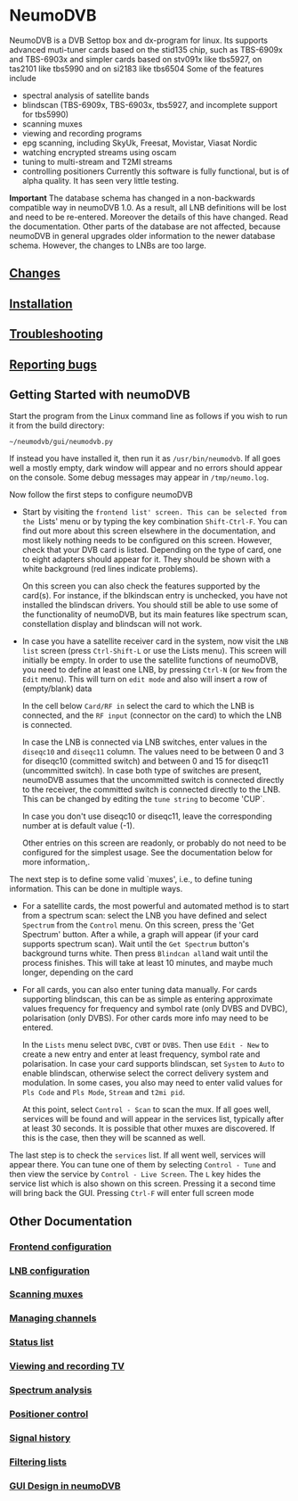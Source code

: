 # NeumoDVB #

NeumoDVB is a DVB Settop box and dx-program for linux.
Its supports advanced muti-tuner cards based on the stid135 chip, such as TBS-6909x and TBS-6903x
and simpler cards based on stv091x like tbs5927, on tas2101 like tbs5990 and on si2183 like tbs6504
Some of the features include

 * spectral analysis of satellite bands
 * blindscan (TBS-6909x, TBS-6903x, tbs5927, and incomplete support for tbs5990)
 * scanning muxes
 * viewing and recording programs
 * epg scanning, including SkyUk, Freesat, Movistar, Viasat Nordic
 * watching encrypted streams using oscam
 * tuning to multi-stream and T2MI streams
 * controlling positioners
Currently this software is fully functional, but is of alpha quality. It has seen
very little testing.

**Important** The database schema has changed in a non-backwards compatible way in neumoDVB 1.0.
As a result, all LNB definitions will be lost and need to be re-entered. Moreover the details of
this have changed. Read the documentation. Other parts of the database are not affected, because
neumoDVB in general upgrades older information to the newer database schema. However, the changes
to LNBs are too large.

## [Changes](docs/changes.md) ##



## [Installation](docs/INSTALL.md) ##

## [Troubleshooting](docs/troubleshooting.md) ##

## [Reporting bugs](docs/bugs.md) ##


## Getting Started with neumoDVB ##

Start the program from the Linux command line as follows if you wish to run it from the build directory:

```~/neumodvb/gui/neumodvb.py```

If instead you have installed it, then run it as `/usr/bin/neumodvb`. If all goes well a mostly empty, dark
window will appear and no errors should appear on the console. Some debug messages may appear in `/tmp/neumo.log`.

Now follow the first steps to configure neumoDVB

* Start by visiting the `frontend list' screen. This can be selected from the `Lists' menu or by typing
  the key combination `Shift-Ctrl-F`. You can find out more about this screen elsewhere in the documentation,
  and most likely nothing needs to be configured on this screen. However, check that your DVB card is
  listed. Depending on the type of card, one to eight adapters should appear for it. They should be
  shown with a white background (red lines indicate problems).

  On this screen you can also check the features supported by the card(s). For instance, if the blkindscan
  entry is unchecked, you have not installed the blindscan drivers. You should still be able to use
  some of the functionality of neumoDVB, but its main features like spectrum scan, constellation display
  and blindscan will not work.

* In case you have a satellite receiver card in the system, now visit the `LNB list` screen (press
  `Ctrl-Shift-L` or use the Lists menu). This screen will initially be empty. In order to use the
  satellite functions of neumoDVB, you need to define at least one LNB, by pressing `Ctrl-N` (or
  `New` from the `Edit` menu). This will turn on `edit mode` and also will insert a row of (empty/blank) data

  In the cell below `Card/RF in` select the card to which the LNB is connected, and the `RF input` (connector
  on the card) to which the LNB is connected.

  In case the LNB is connected via LNB switches, enter values in the `diseqc10` and `diseqc11` column. The
  values need to be between 0 and 3 for diseqc10 (committed switch) and between 0 and 15 for diseqc11
  (uncommitted switch). In case both type of switches are present, neumoDVB  assumes that the uncommitted
  switch is connected directly to the receiver, the committed switch is connected directly to the LNB. This
  can be changed by editing the `tune string` to become 'CUP`.

  In case you don't use diseqc10 or diseqc11, leave the corresponding number at is default value (-1).

  Other entries on this screen are readonly, or probably do not need to be configured for the simplest
  usage. See the documentation below for more information,.

The next step is to define some valid `muxes', i.e., to define tuning information.
This can be done in multiple ways.

* For a satellite cards, the most powerful and automated method is
  to start from a spectrum scan: select the LNB you have defined and select `Spectrum` from the `Control`
  menu. On this screen, press the 'Get Spectrum' button. After a while, a graph will appear (if your
  card supports spectrum scan). Wait until the `Get Spectrum` button's background turns white. Then
  press `Blindcan all`and wait until the process finishes. This will take at least 10 minutes, and maybe
  much longer, depending on the card

* For all cards, you can also enter tuning data manually. For cards supporting blindscan, this can be as
  simple as entering approximate values frequency for frequency and symbol rate (only DVBS and DVBC),
  polarisation (only DVBS). For other cards more info may need to be entered.

  In the `Lists` menu select `DVBC`, `CVBT` or `DVBS`. Then use `Edit - New` to create a new entry and
  enter at least frequency, symbol rate and polarisation. In case your card supports blindscan, set
  `System` to `Auto` to enable blindscan, otherwise select the correct delivery system and modulation.
  In some cases, you also may need to enter valid values for `Pls Code` and `Pls Mode`, `Stream` and
  `t2mi pid`.

  At this point, select `Control - Scan` to scan the mux. If all goes well, services will be found
  and will appear in the services list, typically after at least 30 seconds. It is possible that
  other muxes are discovered. If this is the case, then they will be scanned as well.

The last step is to check the `services` list. If all went well, services will appear there. You can
tune one of them by selecting `Control - Tune` and then view  the service by `Control - Live Screen`.
The `L` key hides the service list which is also shown on this screen. Pressing it a second time
will bring back the GUI. Pressing `Ctrl-F` will enter full screen mode

## Other Documentation ##

### [Frontend configuration](docs/frontends.md) ###

### [LNB configuration](docs/lnbs.md) ###

### [Scanning muxes](docs/muxes.md) ####

### [Managing channels](docs/channel_management.md) ###

### [Status  list](docs/status_list.md) ###

### [Viewing and recording TV](docs/viewing.md) ###

### [Spectrum analysis](docs/spectrum.md) ###

### [Positioner control](docs/positioner.md) ###

### [Signal history](docs/signal_history.md) ###

### [Filtering lists](docs/lists.md) ###


### [GUI Design in neumoDVB](docs/gui_design.md) ###
